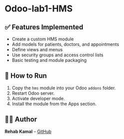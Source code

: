# Odoo-lab1-HMS

## ✅ Features Implemented

- Create a custom HMS module
- Add models for patients, doctors, and appointments
- Define views and menus
- Use security groups and access control lists
- Basic testing and module packaging

## 🚀 How to Run

1. Copy the `hms` module into your Odoo `addons` folder.
2. Restart Odoo server.
3. Activate developer mode.
4. Install the module from the Apps section.

## 👩‍💻 Author

**Rehab Kamal** – [GitHub](https://github.com/RehabKamal601)
